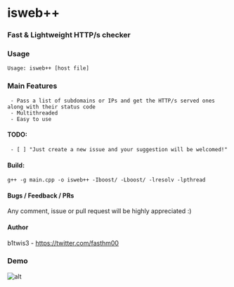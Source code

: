 # isweb++
### Fast & Lightweight HTTP/s checker

### Usage
```
Usage: isweb++ [host file]

```
### Main Features
     - Pass a list of subdomains or IPs and get the HTTP/s served ones along with their status code
     - Multithreaded
     - Easy to use

#### TODO:
     - [ ] "Just create a new issue and your suggestion will be welcomed!"

#### Build:
```
g++ -g main.cpp -o isweb++ -Iboost/ -Lboost/ -lresolv -lpthread
```

#### Bugs / Feedback / PRs
Any comment, issue or pull request will be highly appreciated :)

#### Author
b1twis3 - https://twitter.com/fasthm00

### Demo
![alt](demo.png)
